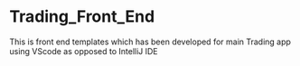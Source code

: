 # Trading_Front_End
This is front end templates which has been developed for main Trading app using VScode as opposed to IntelliJ IDE
